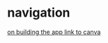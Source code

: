 # navigation

[on building the app link to canva](https://github.com/IndraMakassar/Advanced-Navigation-and-Route-Management)